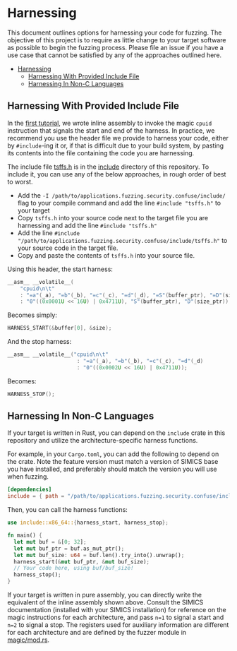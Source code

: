 # Harnessing

This document outlines options for harnessing your code for fuzzing. The objective of
this project is to require as little change to your target software as possible to begin
the fuzzing process. Please file an issue if you have a use case that cannot be
satisfied by any of the approaches outlined here.

- [Harnessing](#harnessing)
  - [Harnessing With Provided Include File](#harnessing-with-provided-include-file)
  - [Harnessing In Non-C Languages](#harnessing-in-non-c-languages)


## Harnessing With Provided Include File

In the [first tutorial](./UEFISimpleTarget.md), we wrote inline assembly to invoke the
magic `cpuid` instruction that signals the start and end of the harness. In practice, we
recommend you use the header file we provide to harness your code, either by
`#include`-ing it or, if that is difficult due to your build system, by pasting its
contents into the file containing the code you are harnessing.

The include file [tsffs.h](../include/tsffs.h) is in the [include](../include/)
directory of this repository. To include it, you can use any of the below approaches, in
rough order of best to worst.

- Add the `-I /path/to/applications.fuzzing.security.confuse/include/` flag to your
  compile command and add the line `#include "tsffs.h"` to your target
- Copy `tsffs.h` into your source code next to the target file you are harnessing
  and add the line `#include "tsffs.h"`
- Add the line
  `#include "/path/to/applications.fuzzing.security.confuse/include/tsffs.h"` to your
  source code in the target file.
- Copy and paste the contents of `tsffs.h` into your source file.

Using this header, the start harness:

```c
__asm__ __volatile__(
    "cpuid\n\t"
    : "=a"(_a), "=b"(_b), "=c"(_c), "=d"(_d), "=S"(buffer_ptr), "=D"(size_ptr)
    : "0"((0x0001U << 16U) | 0x4711U), "S"(buffer_ptr), "D"(size_ptr));
```

Becomes simply:

```c
HARNESS_START(&buffer[0], &size);
```

And the stop harness:


```c
__asm__ __volatile__("cpuid\n\t"
                      : "=a"(_a), "=b"(_b), "=c"(_c), "=d"(_d)
                      : "0"((0x0002U << 16U) | 0x4711U));
```

Becomes:

```c
HARNESS_STOP();
```

## Harnessing In Non-C Languages

If your target is written in Rust, you can depend on the `include` crate in this
repository and utilize the architecture-specific harness functions.

For example, in your `Cargo.toml`, you can add the following to depend on the crate.
Note the feature version must match a version of SIMICS base you have installed, and
preferably should match the version you will use when fuzzing.

```toml
[dependencies]
include = { path = "/path/to/applications.fuzzing.security.confuse/include/", features = ["6.0.168" ]}
```

Then, you can call the harness functions:


```rust
use include::x86_64::{harness_start, harness_stop};

fn main() {
  let mut buf = &[0; 32];
  let mut buf_ptr = buf.as_mut_ptr();
  let mut buf_size: u64 = buf.len().try_into().unwrap();
  harness_start(&mut buf_ptr, &mut buf_size);
  // Your code here, using buf/buf_size!
  harness_stop();
}
```

If your target is written in pure assembly, you can directly write the equivalent of the
inline assembly shown above. Consult the SIMICS documentation (installed with your
SIMICS installation) for reference on the magic instructions for each architecture, and
pass `n=1` to signal a start and `n=2` to signal a stop. The registers used for
auxiliary information are different for each architecture and are defined by the fuzzer
module in [magic/mod.rs](../tsffs_module/src/magic/mod.rs).